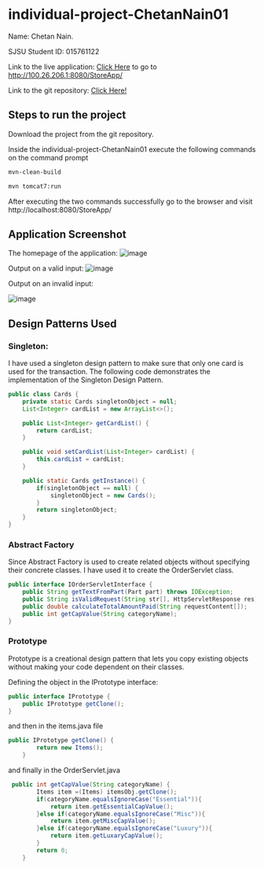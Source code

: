 # individual-project-ChetanNain01
Name: Chetan Nain.

SJSU Student ID:  015761122

Link to the live application: [Click Here](http://100.26.206.1:8080/StoreApp/)
to go to http://100.26.206.1:8080/StoreApp/

Link to the git repository: [Click Here!](https://github.com/gopinathsjsu/individual-project-ChetanNain01)

## Steps to run the project

Download the project from the git repository.

Inside the individual-project-ChetanNain01 execute the following commands on the command prompt

```bash
mvn-clean-build
```
```bash
mvn tomcat7:run
```
After executing the two commands successfully go to the browser and visit
http://localhost:8080/StoreApp/


## Application Screenshot

The homepage of the application:
![image](https://user-images.githubusercontent.com/91368366/144767981-7f5ca2ec-b8e7-4054-904f-65cb7ca40612.png)

Output on a valid input:
![image](https://user-images.githubusercontent.com/91368366/144767995-64144900-e72f-4257-b50c-5e2b2df51b25.png)


Output on an invalid input:

![image](https://user-images.githubusercontent.com/91368366/144768005-69a91f2d-958c-4383-a70f-432c679be441.png)


## Design Patterns Used

### Singleton:
I have used a singleton design pattern to make sure that only one card is used for the transaction. The following code demonstrates the implementation of the Singleton Design Pattern. 

```java
public class Cards {
    private static Cards singletonObject = null;
    List<Integer> cardList = new ArrayList<>();

    public List<Integer> getCardList() {
        return cardList;
    }

    public void setCardList(List<Integer> cardList) {
        this.cardList = cardList;
    }

    public static Cards getInstance() {
        if(singletonObject == null) {
            singletonObject = new Cards();
        }
        return singletonObject;
    }
}
```

### Abstract Factory

Since Abstract Factory is used to create related objects without specifying their concrete classes. I have used it to create the OrderServlet class.

```java
public interface IOrderServletInterface {
    public String getTextFromPart(Part part) throws IOException;
    public String isValidRequest(String str[], HttpServletResponse res) throws IOException;
    public double calculateTotalAmountPaid(String requestContent[]);
    public int getCapValue(String categoryName);
}
```

### Prototype
Prototype is a creational design pattern that lets you copy existing objects without making your code dependent on their classes.

Defining the object in the IPrototype interface: 
```java
public interface IPrototype {
    public IPrototype getClone();     
}
```
and then in the items.java file 
```java
public IPrototype getClone() {  
        return new Items(); 
    } 
```
and finally in the OrderServlet.java
```java
 public int getCapValue(String categoryName) {
        Items item =(Items) itemsObj.getClone();
        if(categoryName.equalsIgnoreCase("Essential")){
            return item.getEssentialCapValue();
        }else if(categoryName.equalsIgnoreCase("Misc")){
            return item.getMiscCapValue();
        }else if(categoryName.equalsIgnoreCase("Luxury")){
            return item.getLuxaryCapValue();
        }
        return 0;
    }

```
